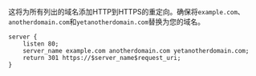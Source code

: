 这将为所有列出的域名添加HTTP到HTTPS的重定向。确保将`example.com`、`anotherdomain.com`和`yetanotherdomain.com`替换为您的域名。

```
server {
    listen 80;
    server_name example.com anotherdomain.com yetanotherdomain.com;
    return 301 https://$server_name$request_uri;
}
```

